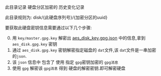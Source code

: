 此目录记录 硬盘分区加密的 历史变化记录

此目录规则为: disk/{此硬盘序列号}/{加密分区的uuid}

要获取此硬盘密钥信息需要通过以下几个步骤:

0. 用 `key/master.gpg.key` 解密出 [aes_disk_key.gpg.json](aes_disk_key.gpg.json) 中的信息,拿到 `aes_disk.gpg.key` 密钥
1. 通过 `aes_disk.gpg.key` 密钥解密指定磁盘的 `dat`文件,该 `dat`文件是一串加密的`json`.
2. 该 `json` 信息中 包含了 使用 指定 `gpg`密钥加密的 `gpg消息`
3. 使用 `gpg` 解密该 `gpg消息` 得到 硬盘的解密密钥.即可解密硬盘  